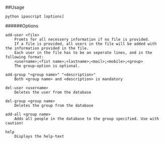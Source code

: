 ##Usage

```
python ipascript [options]

```

######Options

	add-user <file>
		Promts for all necessery information if no file is provided.
		If a file is provided, all users in the file will be added with the information provided in the file.
		Each user in the file has to be an seperate lines, and in the following format:
		<username>;<fist name>;<lastname>;<mail>;<mobile>;<group>
		The group-option is optional.
	
	add-group "<group name>" "<description>"
		Both <group name> and <description> is mandatory

	del-user <username>
		Deletes the user from the database

	del-group <group name>
		Deletes the group from the database

	add-all <group name>
		Adds all people in the database to the group specified. Use with caution!

	help
		Displays the help-text

